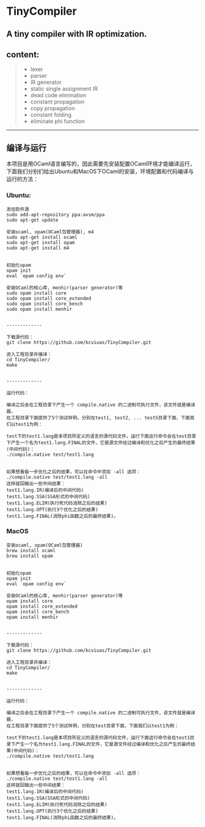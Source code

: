 
# TinyCompiler

A tiny compiler with IR optimization.
----------

## content:
> * lexer
> * parser
> * IR generator
> * static single assignment IR
> * dead code elimination
> * constant propagation
> * copy propagation
> * constant folding
> * eliminate phi function


----------


## 编译与运行
本项目是用OCaml语言编写的，因此需要先安装配置OCaml环境才能编译运行，下面我们分别们给出Ubuntu和MacOS下OCaml的安装，环境配置和代码编译与运行的方法：

### Ubuntu:
```
添加软件源
sudo add-apt-repository ppa:avsm/ppa
sudo apt-get update

安装ocaml, opam(OCaml包管理器), m4
sudo apt-get install ocaml
sudo apt-get install opam
sudo apt-get install m4
 
 
初始化opam 
opam init
eval `opam config env`
 
安装OCaml的核心库, menhir(parser generator)等
sudo opam install core
sudo opam install core_extended
sudo opam install core_bench
sudo opam install menhir


-------------

下载源代码：
git clone https://github.com/kcviuas/TinyCompiler.git

进入工程目录并编译：
cd TinyCompiler/
make


-------------

运行代码：

编译之后会在工程目录下产生一个 compile.native 的二进制可执行文件，该文件就是编译器，
在工程目录下面提供了5个测试样例，分别在test1, test2, ... test5目录下面，下面我们以test1为例：

test下的test1.lang是本项目所定义的语言的源代码文件，运行下面这行命令会在test目录下产生一个名为test1.lang.FINAL的文件，它是源文件经过编译和优化之后产生的最终结果(中间代码)：
./compile.native test/test1.lang


如果想看每一步优化之后的结果，可以在命令中添加 -all 选项：
./compile.native test/test1.lang -all
这样就回输出一些中间结果：
test1.lang.IR(编译后的中间代码)
test1.lang.SSA(SSA形式的中间代码)
test1.lang.ELIM(执行死代码消除之后的结果)
test1.lang.OPT(执行3个优化之后的结果)
test1.lang.FINAL(消除phi函数之后的最终结果)。
```

### MacOS
```
安装ocaml, opam(OCaml包管理器)
brew install ocaml
brew install opam
 
 
初始化opam 
opam init
eval `opam config env`
 
安装OCaml的核心库, menhir(parser generator)等
opam install core
opam install core_extended
opam install core_bench
opam install menhir


-------------

下载源代码：
git clone https://github.com/kcviuas/TinyCompiler.git

进入工程目录并编译：
cd TinyCompiler/
make


-------------

运行代码：

编译之后会在工程目录下产生一个 compile.native 的二进制可执行文件，该文件就是编译器，
在工程目录下面提供了5个测试样例，分别在test目录下面，下面我们以test1为例：

test下的test1.lang是本项目所定义的语言的源代码文件，运行下面这行命令会在test1目录下产生一个名为test1.lang.FINAL的文件，它是源文件经过编译和优化之后产生的最终结果(中间代码)：
./compile.native test/test1.lang


如果想看每一步优化之后的结果，可以在命令中添加 -all 选项：
./compile.native test/test1.lang -all
这样就回输出一些中间结果：
test1.lang.IR(编译后的中间代码)
test1.lang.SSA(SSA形式的中间代码)
test1.lang.ELIM(执行死代码消除之后的结果)
test1.lang.OPT(执行3个优化之后的结果)
test1.lang.FINAL(消除phi函数之后的最终结果)。
```


